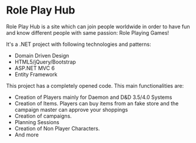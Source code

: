# Role Play Hub

Role Play Hub is a site which can join people worldwide in order to have fun and know different people with same passion: Role Playing Games!

It's a .NET project with following technologies and patterns:
  - Domain Driven Design
  - HTML5/jQuery/Bootstrap
  - ASP.NET MVC 6
  - Entity Framework

This project has a completely opened code. This main functionalities are:

- Creation of Players mainly for Daemon and D&D 3.5/4.0 Systems
- Creation of Items. Players can buy items from an fake store and the campaign master can approve your shoppings
- Creation of campaigns.
- Planning Sessions
- Creation of Non Player Characters.
- And more

